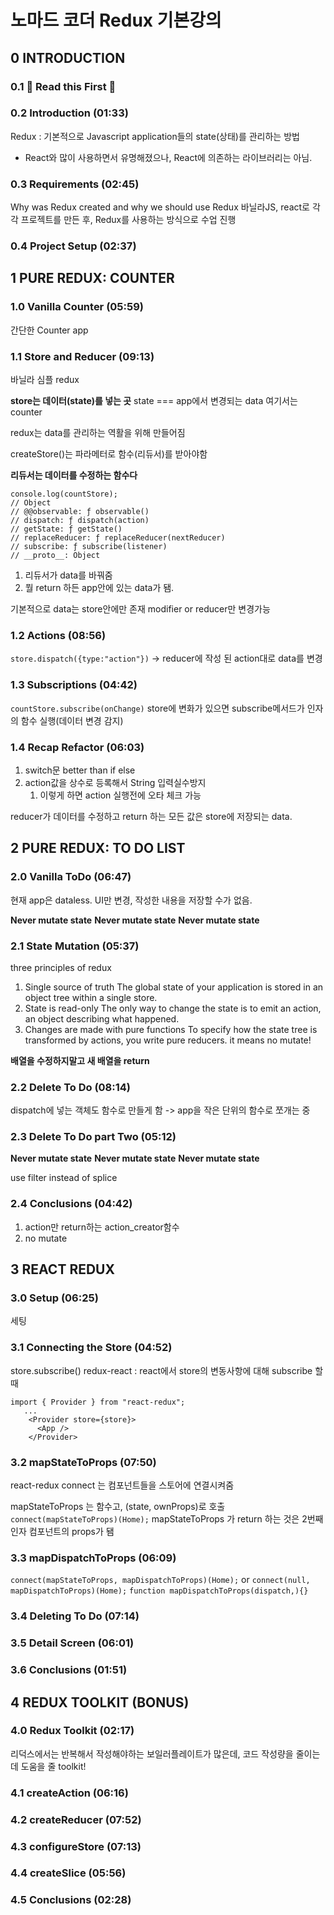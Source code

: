 # 노마드 코더 Redux 기본강의

## 0 INTRODUCTION

### 0.1 🚨 Read this First 🚨

### 0.2 Introduction (01:33)

Redux : 기본적으로 Javascript application들의 state(상태)를 관리하는 방법

- React와 많이 사용하면서 유명해졌으나, React에 의존하는 라이브러리는 아님.

### 0.3 Requirements (02:45)

Why was Redux created and why we should use Redux
바닐라JS, react로 각각 프로젝트를 만든 후, Redux를 사용하는 방식으로 수업 진행

### 0.4 Project Setup (02:37)

## 1 PURE REDUX: COUNTER

### 1.0 Vanilla Counter (05:59)

간단한 Counter app

### 1.1 Store and Reducer (09:13)

바닐라 심플 redux

**store는 데이터(state)를 넣는 곳**
state === app에서 변경되는 data
여기서는 counter

redux는 data를 관리하는 역활을 위해 만들어짐

createStore()는 파라메터로 함수(리듀서)를 받아야함

**리듀서는 데이터를 수정하는 함수다**

```
console.log(countStore);
// Object
// @@observable: ƒ observable()
// dispatch: ƒ dispatch(action)
// getState: ƒ getState()
// replaceReducer: ƒ replaceReducer(nextReducer)
// subscribe: ƒ subscribe(listener)
// __proto__: Object
```

1. 리듀서가 data를 바꿔줌
2. 뭘 return 하든 app안에 있는 data가 됌.

기본적으로 data는 store안에만 존재
modifier or reducer만 변경가능

### 1.2 Actions (08:56)

`store.dispatch({type:"action"})` -> reducer에 작성 된 action대로 data를 변경

### 1.3 Subscriptions (04:42)

`countStore.subscribe(onChange)`
store에 변화가 있으면 subscribe메서드가 인자의 함수 실행(데이터 변경 감지)

### 1.4 Recap Refactor (06:03)

1. switch문 better than if else
2. action값을 상수로 등록해서 String 입력실수방지
   1. 이렇게 하면 action 실행전에 오타 체크 가능

reducer가 데이터를 수정하고 return 하는 모든 값은 store에 저장되는 data.

## 2 PURE REDUX: TO DO LIST

### 2.0 Vanilla ToDo (06:47)

현재 app은 dataless. UI만 변경, 작성한 내용을 저장할 수가 없음.

**Never mutate state**
**Never mutate state**
**Never mutate state**

### 2.1 State Mutation (05:37)

three principles of redux

1. Single source of truth
   The global state of your application is stored in an object tree within a single store.
2. State is read-only
   The only way to change the state is to emit an action, an object describing what happened.
3. Changes are made with pure functions
   To specify how the state tree is transformed by actions, you write pure reducers. it means no mutate!

**배열을 수정하지말고 새 배열을 return**

### 2.2 Delete To Do (08:14)

dispatch에 넣는 객체도 함수로 만들게 함 -> app을 작은 단위의 함수로 쪼개는 중

### 2.3 Delete To Do part Two (05:12)

**Never mutate state**
**Never mutate state**
**Never mutate state**

use filter instead of splice

### 2.4 Conclusions (04:42)

1. action만 return하는 action_creator함수
2. no mutate

## 3 REACT REDUX

### 3.0 Setup (06:25)

세팅

### 3.1 Connecting the Store (04:52)

store.subscribe()
redux-react : react에서 store의 변동사항에 대해 subscribe 할때

```
import { Provider } from "react-redux";
   ...
    <Provider store={store}>
      <App />
    </Provider>
```

### 3.2 mapStateToProps (07:50)

react-redux
connect 는 컴포넌트들을 스토어에 연결시켜줌

mapStateToProps 는 함수고, (state, ownProps)로 호출
`connect(mapStateToProps)(Home);`
mapStateToProps 가 return 하는 것은 2번째 인자 컴포넌트의 props가 됌

### 3.3 mapDispatchToProps (06:09)

`connect(mapStateToProps, mapDispatchToProps)(Home);`
or
`connect(null, mapDispatchToProps)(Home);`
`function mapDispatchToProps(dispatch,){}`

### 3.4 Deleting To Do (07:14)

### 3.5 Detail Screen (06:01)

### 3.6 Conclusions (01:51)

## 4 REDUX TOOLKIT (BONUS)

### 4.0 Redux Toolkit (02:17)

리덕스에서는 반복해서 작성해야하는 보일러플레이트가 많은데,
코드 작성량을 줄이는데 도움을 줄 toolkit!

### 4.1 createAction (06:16)

### 4.2 createReducer (07:52)

### 4.3 configureStore (07:13)

### 4.4 createSlice (05:56)

### 4.5 Conclusions (02:28)

